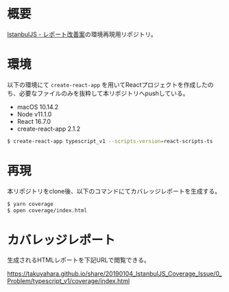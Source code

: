 # 概要
[IstanbulJS - レポート改善案](https://qiita.com/TakuyaHara/items/52d6fb394185196e2db8)の環境再現用リポジトリ。

# 環境
以下の環境にて `create-react-app` を用いてReactプロジェクトを作成したのち、必要なファイルのみを抜粋して本リポジトリへpushしている。

* macOS 10.14.2
* Node v11.1.0
* React 16.7.0
* create-react-app 2.1.2

```bash
$ create-react-app typescript_v1 --scripts-version=react-scripts-ts
```

# 再現
本リポジトリをclone後、以下のコマンドにてカバレッジレポートを生成する。

```bash
$ yarn coverage
$ open coverage/index.html
```

# カバレッジレポート
生成されるHTMLレポートを下記URLで閲覧できる。

https://takuyahara.github.io/share/20190104_IstanbulJS_Coverage_Issue/0_Problem/typescript_v1/coverage/index.html
